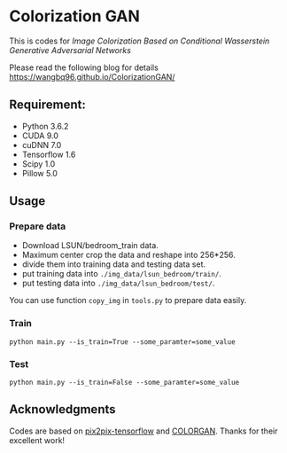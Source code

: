 # Colorization GAN

This is codes for *Image Colorization Based on Conditional Wasserstein Generative Adversarial Networks*

Please read the following blog for details https://wangbq96.github.io/ColorizationGAN/

## Requirement:
* Python 3.6.2
* CUDA 9.0 
* cuDNN 7.0
* Tensorflow 1.6
* Scipy 1.0
* Pillow 5.0

## Usage
### Prepare data
* Download LSUN/bedroom_train data.
* Maximum center crop the data and reshape into 256*256.
* divide them into training data and testing data set.
* put training data into `./img_data/lsun_bedroom/train/`.
* put testing data into `./img_data/lsun_bedroom/test/`.

You can use function `copy_img` in `tools.py` to prepare data easily.

### Train

```
python main.py --is_train=True --some_paramter=some_value
```

### Test

```
python main.py --is_train=False --some_paramter=some_value
```

## Acknowledgments

Codes are based on [pix2pix-tensorflow](https://github.com/yenchenlin/pix2pix-tensorflow)
and [COLORGAN](https://github.com/ccyyatnet/COLORGAN).
Thanks for their excellent work!
